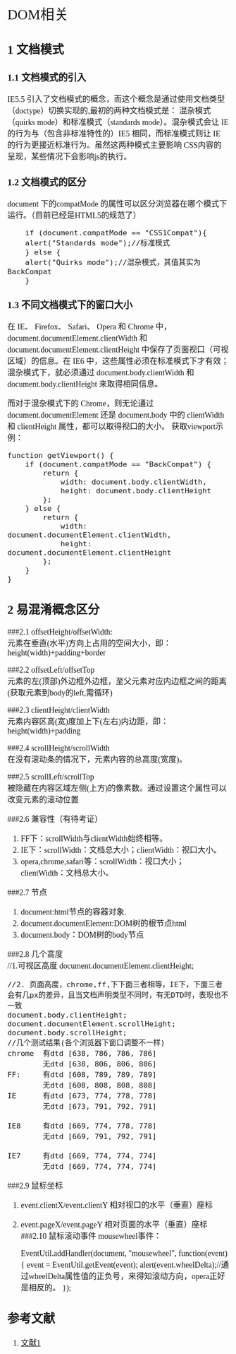 <font face="微软雅黑" size="4" >
<font size="6">DOM相关</font>


## 1 文档模式 

### 1.1 文档模式的引入 
IE5.5 引入了文档模式的概念，而这个概念是通过使用文档类型（doctype）切换实现的,最初的两种文档模式是： 混杂模式（quirks mode）和标准模式（standards mode）。混杂模式会让 IE 的行为与（包含非标准特性的）IE5 相同，而标准模式则让 IE 的行为更接近标准行为。虽然这两种模式主要影响 CSS内容的呈现，某些情况下会影响js的执行。

### 1.2 文档模式的区分
document 下的compatMode 的属性可以区分浏览器在哪个模式下运行。（目前已经是HTML5的规范了） 

		if (document.compatMode == "CSS1Compat"){
		alert("Standards mode");//标准模式
		} else {
		alert("Quirks mode");//混杂模式，其值其实为BackCompat
		}
### 1.3 不同文档模式下的窗口大小
在 IE、 Firefox、 Safari、 Opera 和 Chrome 中，document.documentElement.clientWidth 和
document.documentElement.clientHeight 中保存了页面视口（可视区域）的信息。在 IE6 中，这些属性必须在标准模式下才有效；混杂模式下，就必须通过 document.body.clientWidth 和 document.body.clientHeight 来取得相同信息。  

而对于混杂模式下的 Chrome，则无论通过 document.documentElement 还是 document.body 中的 clientWidth 和 clientHeight 属性，都可以取得视口的大小。
获取viewport示例：

	function getViewport() {
	    if (document.compatMode == "BackCompat") {
	        return {
	            width: document.body.clientWidth,
	            height: document.body.clientHeight
	        };
	    } else {
	        return {
	            width: document.documentElement.clientWidth,
	            height: document.documentElement.clientHeight
	        };
	    }
	}

## 2 易混淆概念区分


###2.1 offsetHeight/offsetWidth:  
元素在垂直(水平)方向上占用的空间大小，即：height(width)+padding+border

###2.2 offsetLeft/offsetTop  
元素的左(顶部)外边框外边框，至父元素对应内边框之间的距离(获取元素到body的left,需循环)

###2.3 clientHeight/clientWidth  
元素内容区高(宽)度加上下(左右)内边距，即：height(width)+padding

###2.4 scrollHeight/scrollWidth  
在没有滚动条的情况下，元素内容的总高度(宽度)。

###2.5 scrollLeft/scrollTop  
被隐藏在内容区域左侧(上方)的像素数。通过设置这个属性可以改变元素的滚动位置

###2.6 兼容性（有待考证）  
1. FF下：scrollWidth与clientWidth始终相等。  
2. IE下：scrollWidth：文档总大小；clientWidth：视口大小。
3. opera,chrome,safari等：scrollWidth：视口大小；clientWidth：文档总大小。

###2.7 节点 
1. document:html节点的容器对象.
2. document.documentElement:DOM树的根节点html
3. document.body：DOM树的body节点

###2.8 几个高度  
    //1.可视区高度
	document.documentElement.clientHeight;
   
	//2. 页面高度，chrome,ff,下下面三者相等，IE下，下面三者会有几px的差异，且当文档声明类型不同时，有无DTD时，表现也不一致
    document.body.clientHeight;
	document.documentElement.scrollHeight;
	document.body.scrollHeight;
    //几个测试结果(各个浏览器下窗口调整不一样)
	chrome  有dtd [638, 786, 786, 786]
			无dtd [638, 806, 806, 806]
	FF:  	有dtd [608, 789, 789, 789] 
			无dtd [608, 808, 808, 808]
	IE   	有dtd [673, 774, 778, 778]
			无dtd [673, 791, 792, 791]
	
	IE8 	有dtd [669, 774, 778, 778]
	   		无dtd [669, 791, 792, 791]
	
	IE7 	有dtd [669, 774, 774, 774]
	   		无dtd [669, 774, 774, 774]
###2.9 鼠标坐标 
1. event.clientX/event.clientY
相对视口的水平（垂直）座标
2. event.pageX/event.pageY
相对页面的水平（垂直）座标
###2.10 鼠标滚动事件 
mousewheel事件：

	EventUtil.addHandler(document, "mousewheel", function(event){
	event = EventUtil.getEvent(event);
	alert(event.wheelDelta);//通过wheelDelta属性值的正负号，来得知滚动方向，opera正好是相反的。
	});
##  参考文献

1. [文献1](http://codeguide.bootcss.com/)


